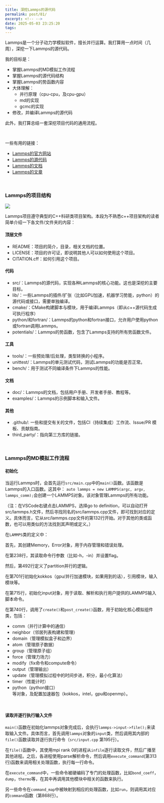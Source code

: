 ```yaml
---
title: 深挖Lammps的源代码
permalink: post/81/
excerpt: <!-- -->
date: 2025-05-03 23:25:20
tags:
---
```


Lammps是一个分子动力学模拟软件，擅长并行运算。我打算用一点时间（几周），深挖一下Lammps的源代码。

我的目标是：
- 掌握Lammps的MD模拟工作流程
- 掌握Lammps的源代码结构
- 掌握Lammps的势函数内容
- 大体理解：
    - 并行原理（cpu-cpu，及cpu-gpu）
    - md的实现
    - gcmc的实现
- 修改，并编译Lammps的源代码

此外，我打算总结一套深挖项目代码的通用流程。

<br>

一些有用的链接：
- [Lammps的官方网站](https://www.lammps.org/#gsc.tab=0)
- [Lammps的源代码](https://github.com/lammps/lammps)
- [Lammps的文档](https://docs.lammps.org/)
- [Lammps的文章](https://www.sciencedirect.com/science/article/pii/S0010465521002836?via%3Dihub)

<br>

### Lammps的项目结构

![](1746478049194.png)

Lammps项目遵守典型的C++科研类项目架构。本段为不熟悉c++项目架构的读者简单介绍一下各文件/文件夹的内容：

#### 顶层文件
- README：项目的简介，目录，相关文档的位置。
- LICENSE：项目的许可证，即说明其他人可以如何使用这个项目。
- CITATION.cff：如何引用这个项目。

#### 代码
- src/：Lammps的源代码，实现各种Lammps的核心功能。这也是深挖的主要目标。
- lib/：一些Lammps的插件/扩张（比如GPU加速，机器学习势能，python）的源代码或接口，需要单独编译。
- cmake/：CMake构建脚本与模块，用于编译Lammps（即从c++源代码生成可执行程序）
- python/和fortran/：Lammps的python和fortran接口，允许用户使用python或fortran调用Lammps。
- potentials/：Lammps的势函数，包含了Lammps支持的所有势函数文件。

#### 工具
- tools/：一些预处理/后处理，类型转换的小程序。
- unittest/：Lammps的单元测试代码，测试Lammps的功能是否正常。
- bench/：用于测试不同编译条件下Lammps的性能。

#### 文档
- doc/：Lammps的文档，包括用户手册、开发者手册、教程等。
- examples/：Lammps的示例脚本和输入文件。

#### 其他
- .github/: 一些和提交有关的文件，包括CI（持续集成）工作流、Issue/PR 模板、贡献指南。
- third_party/：指向第三方库的链接。

<br>

### Lammps的MD模拟工作流程

#### 初始化

当运行Lammps时，会首先运行`src/main.cpp`中的`main()`函数。该函数是Lammps的入口函数。这其中：
`auto lammps = new LAMMPS(argc, argv, lammps_comm);`会创建一个LAMMPS对象。该对象管理Lammps的所有功能。

（注：在VSCode右键点击LAMMPS，选择go to definition，可以自动打开src/lammps.h文件，然后寻找同名的src/lammps.cpp文件，即可找到对应的定义。具体而言，它从src/lammps.cpp文件的第132行开始。对于其他的类或函数，也可以用类似的方法找到其声明或定义。）

在`LAMMPS`类的定义中：

首先，其创建Memory，Error对象，用于内存管理和错误处理。

在第238行，其读取命令行参数（比如-h，-in）并设置flag。

然后，第492行定义了partition并行的逻辑。

在第701行初始化kokkos（gpu/并行加速模块，如果用到的话），引用模块，输入模块等。

在第715行，初始化input对象，用于读取、解析和执行用户提供的LAMMPS输入脚本命令。

在第740行，调用了`create()`和`post_create()`函数，用于初始化核心模拟组件类，包括：
- comm（并行计算中的通信）  
- neighbor（邻居列表构建和管理）  
- domain（管理模拟盒子和边界）  
- atom（管理原子数据）  
- group（管理原子组）  
- force（管理力场力）  
- modify（fix命令和compute命令）  
- output（管理输出）  
- update（管理模拟过程中的时间步进，积分，最小化算法）  
- timer（性能计时）  
- python（python接口）  
等对象，及配置加速器包（kokkos，intel，gpu和openmp）。

<br>

#### 读取并逐行执行输入文件

`main()`函数在初始化lammps对象完成后，会执行`lammps->input->file();`来读取输入文件。具体而言，首先调用`lammps`对象的`input`类，然后调用其内部的`file()`函数读取并逐行执行命令（`src/input.cpp` 第195行）。

在`file()`函数中，其使用mpi rank 0的进程从`infile`逐行读取文件，然后广播至其他进程。之后，各进程使用parse解析命令，然后调用`execute_command`(第313行)函数来调用相关处理函数，执行每一行命令。

在`execute_command`中，一些命令被硬编码了专门的处理函数，比如`bond_coeff`，`dump`，`thermo`等，在其中再调用其他模块中相关的函数来执行。

另一些命令在`command_map`中被映射到相应的处理函数，比如`run`，则调用其对应的`command`函数（第868行）。

<br>